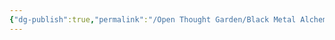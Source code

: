 ```yaml
---
{"dg-publish":true,"permalink":"/Open Thought Garden/Black Metal Alchemy/BMA S3 E2 - Might hatred set us free/"}
---
```

